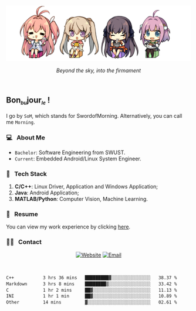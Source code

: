 <img src="./pic/Aokana.png">
<p align="center"><em>Beyond the sky, into the firmament</em></p>

<br/>

## Bon<sub><em><font size=2>bu</font></em></sub>jour<sub><em><font size=2>le</font></em></sub> !

I go by `SoM`, which stands for SwordofMorning. Alternatively, you can call me `Morning`.

### 💻 &nbsp; About Me

- `Bachelor`: Software Engineering from SWUST.
- `Current`: Embedded Android/Linux System Engineer.

### 🔧 &nbsp; Tech Stack

1. **C/C++**: Linux Driver, Application and Windows Application;
2. **Java**: Android Application;
3. **MATLAB/Python**: Computer Vision, Machine Learning.

### 📝 &nbsp; Resume

You can view my work experience by clicking <a href="https://swordofmorning.com/index.php/contact/">here</a>.

### 🤝🏻 &nbsp; Contact

<p align="center">
<a href="https://swordofmorning.com/"><img alt="Website" src="https://img.shields.io/badge/Website-swordofmorning.com-blue?style=flat-square&logo=google-chrome"></a>
<a href="mailto:master@xiaojintao.email
"><img alt="Email" src="https://img.shields.io/badge/Email-master@xiaojintao.email-blue?style=flat-square&logo=gmail"></a>
</p>

<br/>

<!--START_SECTION:waka-->

```txt
C++           3 hrs 36 mins   █████████▓░░░░░░░░░░░░░░░   38.37 %
Markdown      3 hrs 8 mins    ████████▒░░░░░░░░░░░░░░░░   33.42 %
C             1 hr 2 mins     ██▓░░░░░░░░░░░░░░░░░░░░░░   11.13 %
INI           1 hr 1 min      ██▓░░░░░░░░░░░░░░░░░░░░░░   10.89 %
Other         14 mins         ▓░░░░░░░░░░░░░░░░░░░░░░░░   02.61 %
```

<!--END_SECTION:waka-->
